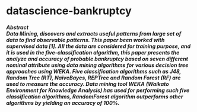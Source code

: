 # datascience-bankruptcy
***Abstract<br/>
Data Mining, discovers and extracts useful patterns
from large set of data to find observable patterns. This paper
been worked with supervised data [1]. All the data are considered
for training purpose, and it is used in the five-classification
algorithm, this paper presents the analyze and accuracy of
probable bankruptcy based on seven different nominal attribute
using data mining algorithms for various decision tree
approaches using WEKA. Five classification algorithms such as
J48, Random Tree (RT), NaiveBayes, REPTree and Random
Forest (RF) are used to measure the accuracy. Data mining tool
WEKA (Waikato Environment for Knowledge Analysis) has used
for performing such five classification algorithms, RandomForest
algorithm outperforms other algorithms by yielding an accuracy
of 100%.***
